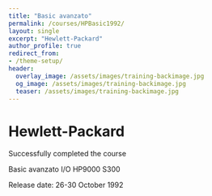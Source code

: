 ```yaml
---
title: "Basic avanzato"
permalink: /courses/HPBasic1992/
layout: single
excerpt: "Hewlett-Packard"
author_profile: true
redirect_from:
- /theme-setup/
header:
  overlay_image: /assets/images/training-backimage.jpg
  og_image: /assets/images/training-backimage.jpg
  teaser: /assets/images/training-backimage.jpg
---
```

# Hewlett-Packard

Successfully completed the course

Basic avanzato I/O HP9000 S300

Release date:  26-30 October 1992

